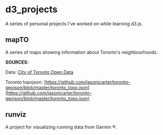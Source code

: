 # <b> d3_projects </b>

A series of personal projects I've worked on while learning d3.js.



## <b>mapTO</b>

A series of maps showing information about Toronto's neighbourhoods.

<b> SOURCES: </b>

Data: [City of Toronto Open Data](https://www.toronto.ca/city-government/data-research-maps/open-data/)

Toronto topojson: [https://github.com/jasonicarter/toronto-geojson/blob/master/toronto_topo.json](https://github.com/jasonicarter/toronto-geojson/blob/master/toronto_topo.json)


## <b>runviz</b>

A project for visualizing running data from Garmin &reg;.
